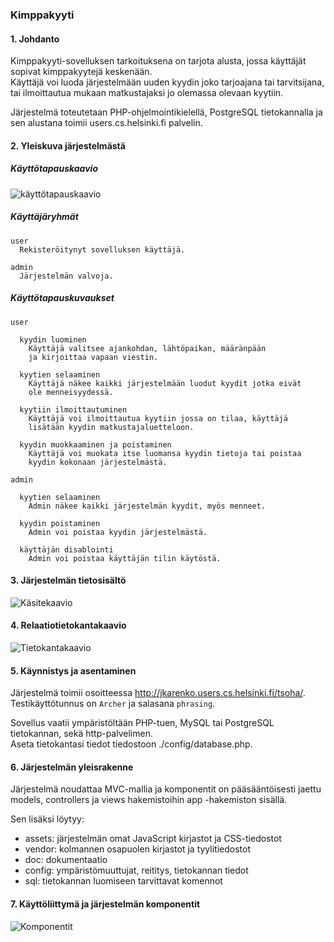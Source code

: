 ### Kimppakyyti

#### 1. Johdanto

Kimppakyyti-sovelluksen tarkoituksena on tarjota alusta, jossa käyttäjät sopivat kimppakyytejä keskenään.  
Käyttäjä voi luoda järjestelmään uuden kyydin joko tarjoajana tai tarvitsijana, tai ilmoittautua mukaan matkustajaksi jo olemassa olevaan kyytiin.

Järjestelmä toteutetaan PHP-ohjelmointikielellä, PostgreSQL tietokannalla ja sen alustana toimii users.cs.helsinki.fi palvelin.

#### 2. Yleiskuva järjestelmästä

##### Käyttötapauskaavio
![käyttötapauskaavio](https://raw.githubusercontent.com/jkarenko/Tsoha-Bootstrap/master/doc/user.png)

##### Käyttäjäryhmät
```
user
  Rekisteröitynyt sovelluksen käyttäjä.

admin
  Järjestelmän valvoja.
```

##### Käyttötapauskuvaukset
```
user

  kyydin luominen
    Käyttäjä valitsee ajankohdan, lähtöpaikan, määränpään
    ja kirjoittaa vapaan viestin.

  kyytien selaaminen
    Käyttäjä näkee kaikki järjestelmään luodut kyydit jotka eivät
    ole menneisyydessä.

  kyytiin ilmoittautuminen
    Käyttäjä voi ilmoittautua kyytiin jossa on tilaa, käyttäjä
    lisätään kyydin matkustajaluetteloon.

  kyydin muokkaaminen ja poistaminen
    Käyttäjä voi muokata itse luomansa kyydin tietoja tai poistaa
    kyydin kokonaan järjestelmästä.
```
```
admin

  kyytien selaaminen
    Admin näkee kaikki järjestelmän kyydit, myös menneet.

  kyydin poistaminen
    Admin voi poistaa kyydin järjestelmästä.

  käyttäjän disablointi
    Admin voi poistaa käyttäjän tilin käytöstä.
```

#### 3. Järjestelmän tietosisältö

![Käsitekaavio](https://raw.githubusercontent.com/jkarenko/Tsoha-Bootstrap/master/doc/class1.png)


#### 4. Relaatiotietokantakaavio

![Tietokantakaavio](https://raw.githubusercontent.com/jkarenko/Tsoha-Bootstrap/master/doc/db1.png)

#### 5. Käynnistys ja asentaminen

Järjestelmä toimii osoitteessa http://jkarenko.users.cs.helsinki.fi/tsoha/.  
Testikäyttötunnus on `Archer` ja salasana `phrasing`.  

Sovellus vaatii ympäristöltään PHP-tuen, MySQL tai PostgreSQL tietokannan, sekä http-palvelimen.  
Aseta tietokantasi tiedot tiedostoon ./config/database.php.

#### 6. Järjestelmän yleisrakenne

Järjestelmä noudattaa MVC-mallia ja komponentit on pääsääntöisesti jaettu models, controllers ja views hakemistoihin app -hakemiston sisällä.  

Sen lisäksi löytyy:  

- assets: järjestelmän omat JavaScript kirjastot ja CSS-tiedostot  
- vendor: kolmannen osapuolen kirjastot ja tyylitiedostot
- doc: dokumentaatio
- config: ympäristömuuttujat, reititys, tietokannan tiedot
- sql: tietokannan luomiseen tarvittavat komennot


#### 7. Käyttöliittymä ja järjestelmän komponentit

![Komponentit](https://raw.githubusercontent.com/jkarenko/Tsoha-Bootstrap/master/doc/sivut.png)
